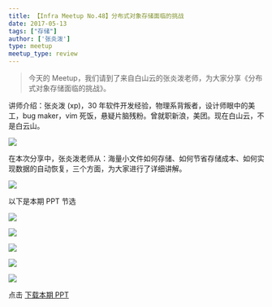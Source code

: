 ```yaml
---
title: 【Infra Meetup No.48】分布式对象存储面临的挑战
date: 2017-05-13
tags: ["存储"]
author: ['张炎泼']
type: meetup
meetup_type: review
---
```


> 今天的 Meetup，我们请到了来自白山云的张炎泼老师，为大家分享《分布式对象存储面临的挑战》。


讲师介绍：张炎泼 (xp)，30 年软件开发经验，物理系背叛者，设计师眼中的美工，bug maker，vim 死饭，悬疑片脑残粉。曾就职新浪，美团。现在白山云，不是白云山。

![](http://upload-images.jianshu.io/upload_images/542677-92b8676c5d37c939.jpeg?imageMogr2/auto-orient/strip%7CimageView2/2/w/1240)

在本次分享中，张炎泼老师从：海量小文件如何存储、如何节省存储成本、如何实现数据的自动恢复，三个方面，为大家进行了详细讲解。

![](http://upload-images.jianshu.io/upload_images/542677-4168e39fb0744a68.jpeg?imageMogr2/auto-orient/strip%7CimageView2/2/w/1240)

以下是本期 PPT 节选

![](http://upload-images.jianshu.io/upload_images/542677-64d8db7214d3fbdc.png?imageMogr2/auto-orient/strip%7CimageView2/2/w/1240)

![](http://upload-images.jianshu.io/upload_images/542677-08ef1daff9498a66.png?imageMogr2/auto-orient/strip%7CimageView2/2/w/1240)

![](http://upload-images.jianshu.io/upload_images/542677-5f02703b94228531.png?imageMogr2/auto-orient/strip%7CimageView2/2/w/1240)

![](http://upload-images.jianshu.io/upload_images/542677-87b760ba910a3367.png?imageMogr2/auto-orient/strip%7CimageView2/2/w/1240)

![](http://upload-images.jianshu.io/upload_images/542677-d8d711b10c50c271.png?imageMogr2/auto-orient/strip%7CimageView2/2/w/1240)

点击 [下载本期 PPT](https://eyun.baidu.com/s/3bpKSlzh)